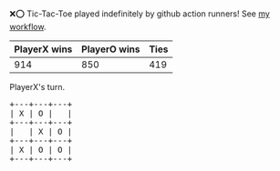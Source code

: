 :x::o: Tic-Tac-Toe played indefinitely by github action runners! See [my workflow](.github/workflows/play.yaml).

|PlayerX wins|PlayerO wins|Ties|
|-|-|-|
|914|850|419|

PlayerX's turn.

<pre>
+---+---+---+
| X | O |   |
+---+---+---+
|   | X | O |
+---+---+---+
| X | O | O |
+---+---+---+
</pre>